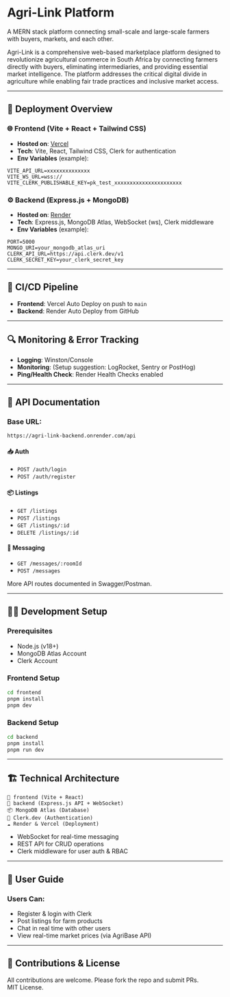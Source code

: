 # Agri-Link Platform

A MERN stack platform connecting small-scale and large-scale farmers with buyers, markets, and each other.

Agri-Link is a comprehensive web-based marketplace platform designed to revolutionize agricultural commerce in South Africa by connecting farmers directly with buyers, eliminating intermediaries, and providing essential market intelligence. The platform addresses the critical digital divide in agriculture while enabling fair trade practices and inclusive market access.


---

## 🚀 Deployment Overview

### 🌐 Frontend (Vite + React + Tailwind CSS)
- **Hosted on**: [Vercel](https://vercel.com)
- **Tech**: Vite, React, Tailwind CSS, Clerk for authentication
- **Env Variables** (example):
```env
VITE_API_URL=xxxxxxxxxxxxxx
VITE_WS_URL=wss://
VITE_CLERK_PUBLISHABLE_KEY=pk_test_xxxxxxxxxxxxxxxxxxxxxx
```

### ⚙️ Backend (Express.js + MongoDB)
- **Hosted on**: [Render](https://render.com)
- **Tech**: Express.js, MongoDB Atlas, WebSocket (ws), Clerk middleware
- **Env Variables** (example):
```env
PORT=5000
MONGO_URI=your_mongodb_atlas_uri
CLERK_API_URL=https://api.clerk.dev/v1
CLERK_SECRET_KEY=your_clerk_secret_key
```

---

## 🔁 CI/CD Pipeline

- **Frontend**: Vercel Auto Deploy on push to `main`
- **Backend**: Render Auto Deploy from GitHub

---

## 🔍 Monitoring & Error Tracking

- **Logging**: Winston/Console
- **Monitoring**: (Setup suggestion: LogRocket, Sentry or PostHog)
- **Ping/Health Check**: Render Health Checks enabled

---

## 📄 API Documentation

### Base URL:
```
https://agri-link-backend.onrender.com/api
```

#### 📥 Auth
- `POST /auth/login`
- `POST /auth/register`

#### 📦 Listings
- `GET /listings`
- `POST /listings`
- `GET /listings/:id`
- `DELETE /listings/:id`

#### 💬 Messaging
- `GET /messages/:roomId`
- `POST /messages`

More API routes documented in Swagger/Postman.

---

## 🧑‍💻 Development Setup

### Prerequisites
- Node.js (v18+)
- MongoDB Atlas Account
- Clerk Account

### Frontend Setup
```bash
cd frontend
pnpm install
pnpm dev
```

### Backend Setup
```bash
cd backend
pnpm install
pnpm run dev
```

---

## 🏗️ Technical Architecture

```
📁 frontend (Vite + React)
📁 backend (Express.js API + WebSocket)
📦 MongoDB Atlas (Database)
🔐 Clerk.dev (Authentication)
☁️ Render & Vercel (Deployment)
```

- WebSocket for real-time messaging
- REST API for CRUD operations
- Clerk middleware for user auth & RBAC

---

## 📘 User Guide

### Users Can:
- Register & login with Clerk
- Post listings for farm products
- Chat in real time with other users
- View real-time market prices (via AgriBase API)

---

## 📢 Contributions & License

All contributions are welcome. Please fork the repo and submit PRs.  
MIT License.

